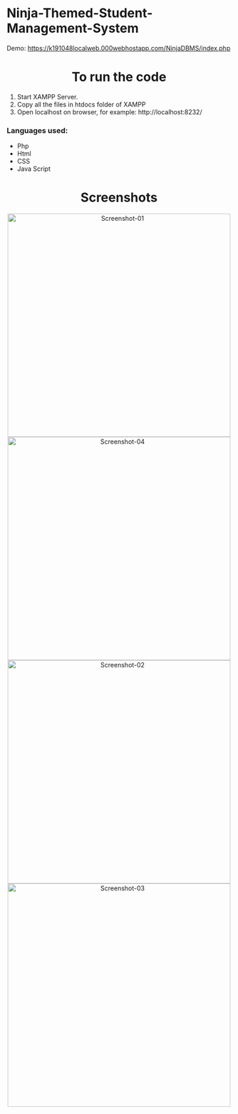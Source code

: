 # Ninja-Themed-Student-Management-System

Demo: https://k191048localweb.000webhostapp.com/NinjaDBMS/index.php
 
<h1 align="center">To run the code</h1>

1. Start XAMPP Server.
2. Copy all the files in htdocs folder of XAMPP
3. Open localhost on browser, for example: http://localhost:8232/

### Languages used: 
- Php
- Html
- CSS
- Java Script

<h1 align="center">Screenshots</h1>

<p align="center">
<img width="500" src="https://user-images.githubusercontent.com/63865428/186759557-30e257c9-7a1f-431a-bb57-e987fa4cf9ff.png" alt="Screenshot-01">
<img width="500" src="https://user-images.githubusercontent.com/63865428/186762717-15332d6d-186c-48bc-afc1-aa2d725547ee.png" alt="Screenshot-04">
<img width="500" src="https://user-images.githubusercontent.com/63865428/186759730-ad427022-a835-4264-99cf-f5ee3a34c491.png" alt="Screenshot-02">
<img width="500" src="https://user-images.githubusercontent.com/63865428/186760007-cf23a2fd-bb4e-435b-86dc-f04ba4ad824a.png" alt="Screenshot-03">
 </p>
